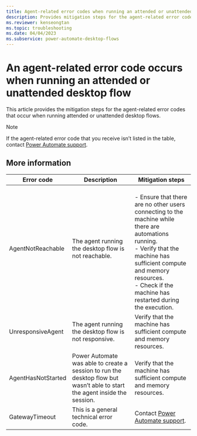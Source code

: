 ```yaml
---
title: Agent-related error codes when running an attended or unattended desktop flow
description: Provides mitigation steps for the agent-related error codes that occur when running attended or unattended desktop flows.
ms.reviewer: kenseongtan
ms.topic: troubleshooting
ms.date: 04/04/2023
ms.subservice: power-automate-desktop-flows
---
```

# An agent-related error code occurs when running an attended or unattended desktop flow

This article provides the mitigation steps for the agent-related error codes that occur when running attended or unattended desktop flows.

> [!NOTE]
> If the agent-related error code that you receive isn’t listed in the table, contact [Power Automate support](https://powerautomate.microsoft.com/support/).

## More information

|Error code|Description|Mitigation steps|
|---|---|---|
|AgentNotReachable|The agent running the desktop flow is not reachable.|</br>- Ensure that there are no other users connecting to the machine while there are automations running.</br>- Verify that the machine has sufficient compute and memory resources.</br>- Check if the machine has restarted during the execution.|
|UnresponsiveAgent|The agent running the desktop flow is not responsive.|Verify that the machine has sufficient compute and memory resources.|
|AgentHasNotStarted|Power Automate was able to create a session to run the desktop flow but wasn’t able to start the agent inside the session.|Verify that the machine has sufficient compute and memory resources.|
|GatewayTimeout|This is a general technical error code.|Contact [Power Automate support](https://powerautomate.microsoft.com/support/).
